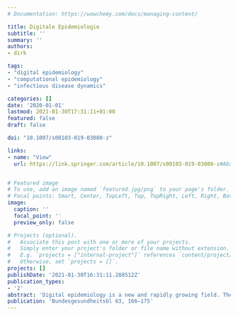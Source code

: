 ```yaml
---
# Documentation: https://wowchemy.com/docs/managing-content/

title: Digitale Epidemiologie
subtitle: ''
summary: ''
authors:
- dirk

tags:
- "digital epidemiology"
- "computational epidemiology"
- "infectious disease dynamics"

categories: []
date: '2020-01-01'
lastmod: 2021-01-30T17:31:11+01:00
featured: false
draft: false

doi: "10.1007/s00103-019-03080-z"

links:
- name: "View"
  url: https://link.springer.com/article/10.1007/s00103-019-03080-z#Abs2


# Featured image
# To use, add an image named `featured.jpg/png` to your page's folder.
# Focal points: Smart, Center, TopLeft, Top, TopRight, Left, Right, BottomLeft, Bottom, BottomRight.
image:
  caption: ''
  focal_point: ''
  preview_only: false

# Projects (optional).
#   Associate this post with one or more of your projects.
#   Simply enter your project's folder or file name without extension.
#   E.g. `projects = ["internal-project"]` references `content/project/deep-learning/index.md`.
#   Otherwise, set `projects = []`.
projects: []
publishDate: '2021-01-30T16:31:11.288512Z'
publication_types:
- '2'
abstract: 'Digital epidemiology is a new and rapidly growing field. The technological revolution we have been witnessing during the last decade, the global rise of the Internet, the emergence of social media and social networks that connect individuals worldwide for information exchange and social interactions, and the almost complete social penetration of mobile devices such as smartphones provide access to data on individual behavior with unprecedented resolution and precision. In digital epidemiology, this type of high-resolution behavioral data is analyzed to advance our understanding of, for example, infectious disease dynamics and improve our abilities to forecast epidemic outbreaks and related phenomena.'
publication: 'Bundesgesundheitsbl 63, 166–175'
---
```

